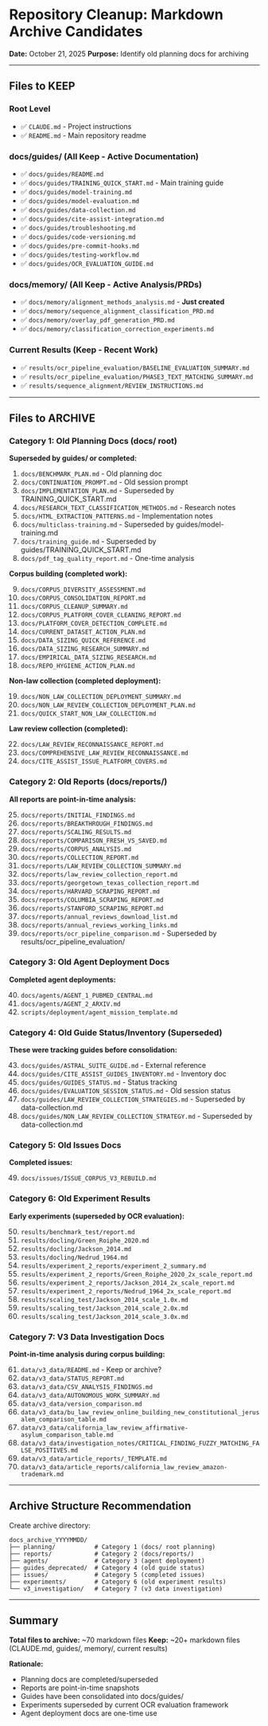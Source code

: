# Repository Cleanup: Markdown Archive Candidates

**Date:** October 21, 2025
**Purpose:** Identify old planning docs for archiving

---

## Files to KEEP

### Root Level
- ✅ `CLAUDE.md` - Project instructions
- ✅ `README.md` - Main repository readme

### docs/guides/ (All Keep - Active Documentation)
- ✅ `docs/guides/README.md`
- ✅ `docs/guides/TRAINING_QUICK_START.md` - Main training guide
- ✅ `docs/guides/model-training.md`
- ✅ `docs/guides/model-evaluation.md`
- ✅ `docs/guides/data-collection.md`
- ✅ `docs/guides/cite-assist-integration.md`
- ✅ `docs/guides/troubleshooting.md`
- ✅ `docs/guides/code-versioning.md`
- ✅ `docs/guides/pre-commit-hooks.md`
- ✅ `docs/guides/testing-workflow.md`
- ✅ `docs/guides/OCR_EVALUATION_GUIDE.md`

### docs/memory/ (All Keep - Active Analysis/PRDs)
- ✅ `docs/memory/alignment_methods_analysis.md` - **Just created**
- ✅ `docs/memory/sequence_alignment_classification_PRD.md`
- ✅ `docs/memory/overlay_pdf_generation_PRD.md`
- ✅ `docs/memory/classification_correction_experiments.md`

### Current Results (Keep - Recent Work)
- ✅ `results/ocr_pipeline_evaluation/BASELINE_EVALUATION_SUMMARY.md`
- ✅ `results/ocr_pipeline_evaluation/PHASE3_TEXT_MATCHING_SUMMARY.md`
- ✅ `results/sequence_alignment/REVIEW_INSTRUCTIONS.md`

---

## Files to ARCHIVE

### Category 1: Old Planning Docs (docs/ root)

**Superseded by guides/ or completed:**

1. `docs/BENCHMARK_PLAN.md` - Old planning doc
2. `docs/CONTINUATION_PROMPT.md` - Old session prompt
3. `docs/IMPLEMENTATION_PLAN.md` - Superseded by TRAINING_QUICK_START.md
4. `docs/RESEARCH_TEXT_CLASSIFICATION_METHODS.md` - Research notes
5. `docs/HTML_EXTRACTION_PATTERNS.md` - Implementation notes
6. `docs/multiclass-training.md` - Superseded by guides/model-training.md
7. `docs/training_guide.md` - Superseded by guides/TRAINING_QUICK_START.md
8. `docs/pdf_tag_quality_report.md` - One-time analysis

**Corpus building (completed work):**

9. `docs/CORPUS_DIVERSITY_ASSESSMENT.md`
10. `docs/CORPUS_CONSOLIDATION_REPORT.md`
11. `docs/CORPUS_CLEANUP_SUMMARY.md`
12. `docs/CORPUS_PLATFORM_COVER_CLEANING_REPORT.md`
13. `docs/PLATFORM_COVER_DETECTION_COMPLETE.md`
14. `docs/CURRENT_DATASET_ACTION_PLAN.md`
15. `docs/DATA_SIZING_QUICK_REFERENCE.md`
16. `docs/DATA_SIZING_RESEARCH_SUMMARY.md`
17. `docs/EMPIRICAL_DATA_SIZING_RESEARCH.md`
18. `docs/REPO_HYGIENE_ACTION_PLAN.md`

**Non-law collection (completed deployment):**

19. `docs/NON_LAW_COLLECTION_DEPLOYMENT_SUMMARY.md`
20. `docs/NON_LAW_REVIEW_COLLECTION_DEPLOYMENT_PLAN.md`
21. `docs/QUICK_START_NON_LAW_COLLECTION.md`

**Law review collection (completed):**

22. `docs/LAW_REVIEW_RECONNAISSANCE_REPORT.md`
23. `docs/COMPREHENSIVE_LAW_REVIEW_RECONNAISSANCE.md`
24. `docs/CITE_ASSIST_ISSUE_PLATFORM_COVERS.md`

### Category 2: Old Reports (docs/reports/)

**All reports are point-in-time analysis:**

25. `docs/reports/INITIAL_FINDINGS.md`
26. `docs/reports/BREAKTHROUGH_FINDINGS.md`
27. `docs/reports/SCALING_RESULTS.md`
28. `docs/reports/COMPARISON_FRESH_VS_SAVED.md`
29. `docs/reports/CORPUS_ANALYSIS.md`
30. `docs/reports/COLLECTION_REPORT.md`
31. `docs/reports/LAW_REVIEW_COLLECTION_SUMMARY.md`
32. `docs/reports/law_review_collection_report.md`
33. `docs/reports/georgetown_texas_collection_report.md`
34. `docs/reports/HARVARD_SCRAPING_REPORT.md`
35. `docs/reports/COLUMBIA_SCRAPING_REPORT.md`
36. `docs/reports/STANFORD_SCRAPING_REPORT.md`
37. `docs/reports/annual_reviews_download_list.md`
38. `docs/reports/annual_reviews_working_links.md`
39. `docs/reports/ocr_pipeline_comparison.md` - Superseded by results/ocr_pipeline_evaluation/

### Category 3: Old Agent Deployment Docs

**Completed agent deployments:**

40. `docs/agents/AGENT_1_PUBMED_CENTRAL.md`
41. `docs/agents/AGENT_2_ARXIV.md`
42. `scripts/deployment/agent_mission_template.md`

### Category 4: Old Guide Status/Inventory (Superseded)

**These were tracking guides before consolidation:**

43. `docs/guides/ASTRAL_SUITE_GUIDE.md` - External reference
44. `docs/guides/CITE_ASSIST_GUIDES_INVENTORY.md` - Inventory doc
45. `docs/guides/GUIDES_STATUS.md` - Status tracking
46. `docs/guides/EVALUATION_SESSION_STATUS.md` - Old session status
47. `docs/guides/LAW_REVIEW_COLLECTION_STRATEGIES.md` - Superseded by data-collection.md
48. `docs/guides/NON_LAW_REVIEW_COLLECTION_STRATEGY.md` - Superseded by data-collection.md

### Category 5: Old Issues Docs

**Completed issues:**

49. `docs/issues/ISSUE_CORPUS_V3_REBUILD.md`

### Category 6: Old Experiment Results

**Early experiments (superseded by OCR evaluation):**

50. `results/benchmark_test/report.md`
51. `results/docling/Green_Roiphe_2020.md`
52. `results/docling/Jackson_2014.md`
53. `results/docling/Nedrud_1964.md`
54. `results/experiment_2_reports/experiment_2_summary.md`
55. `results/experiment_2_reports/Green_Roiphe_2020_2x_scale_report.md`
56. `results/experiment_2_reports/Jackson_2014_2x_scale_report.md`
57. `results/experiment_2_reports/Nedrud_1964_2x_scale_report.md`
58. `results/scaling_test/Jackson_2014_scale_1.0x.md`
59. `results/scaling_test/Jackson_2014_scale_2.0x.md`
60. `results/scaling_test/Jackson_2014_scale_3.0x.md`

### Category 7: V3 Data Investigation Docs

**Point-in-time analysis during corpus building:**

61. `data/v3_data/README.md` - Keep or archive?
62. `data/v3_data/STATUS_REPORT.md`
63. `data/v3_data/CSV_ANALYSIS_FINDINGS.md`
64. `data/v3_data/AUTONOMOUS_WORK_SUMMARY.md`
65. `data/v3_data/version_comparison.md`
66. `data/v3_data/bu_law_review_online_building_new_constitutional_jerusalem_comparison_table.md`
67. `data/v3_data/california_law_review_affirmative-asylum_comparison_table.md`
68. `data/v3_data/investigation_notes/CRITICAL_FINDING_FUZZY_MATCHING_FALSE_POSITIVES.md`
69. `data/v3_data/article_reports/_TEMPLATE.md`
70. `data/v3_data/article_reports/california_law_review_amazon-trademark.md`

---

## Archive Structure Recommendation

Create archive directory:
```
docs_archive_YYYYMMDD/
├── planning/           # Category 1 (docs/ root planning)
├── reports/            # Category 2 (docs/reports/)
├── agents/             # Category 3 (agent deployment)
├── guides_deprecated/  # Category 4 (old guide status)
├── issues/             # Category 5 (completed issues)
├── experiments/        # Category 6 (old experiment results)
└── v3_investigation/   # Category 7 (v3 data investigation)
```

---

## Summary

**Total files to archive:** ~70 markdown files
**Keep:** ~20+ markdown files (CLAUDE.md, guides/, memory/, current results)

**Rationale:**
- Planning docs are completed/superseded
- Reports are point-in-time snapshots
- Guides have been consolidated into docs/guides/
- Experiments superseded by current OCR evaluation framework
- Agent deployment docs are one-time use
